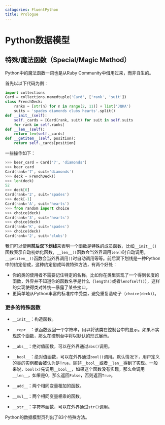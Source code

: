 ```yaml
---
catagories: FluentPython
title: Prologue
---
```


# Python数据模型

## 特殊/魔法函数（Special/Magic Method）

Python中的魔法函数一词也是从Ruby Community中借用过来，而非自生的。

首先以以下代码为例：

```python
import collections
Card = collections.namedtuple('Card', ['rank', 'suit'])
class FrenchDeck:
	ranks = [str(n) for n in range(2, 11)] + list('JQKA')
	suits = 'spades diamonds clubs hearts'.split()
def __init__(self):
	self._cards = [Card(rank, suit) for suit in self.suits
	for rank in self.ranks]
def __len__(self):
	return len(self._cards)
def __getitem__(self, position):
	return self._cards[position]
```

一些操作如下：

```python
>>> beer_card = Card('7', 'diamonds')
>>> beer_card
Card(rank='7', suit='diamonds')
>>> deck = FrenchDeck()
>>> len(deck)
52
>>> deck[0]
Card(rank='2', suit='spades')
>>> deck[-1]
Card(rank='A', suit='hearts')
>>> from random import choice
>>> choice(deck)
Card(rank='3', suit='hearts')
>>> choice(deck)
Card(rank='K', suit='spades')
>>> choice(deck)
Card(rank='2', suit='clubs')
```

我们可以使用**前后双下划线**来表明一个函数是特殊的成员函数，比如`__init__()`函数表示自动初始化函数，`__len__()`函数会当外界调用`len()`时自动调用，`__getitem__()`函数会当外界调用`[]`时自动调用等等。前后双下划线是一种Python中的约定俗成，这种约定俗成叫做特殊方法，有两个好处：

- 你的类的使用者不需要记住特定的名称，比如你在类里实现了一个得到长度的函数，外界并不知道你的函数名字是什么（`length()`或者`lenofself()`），这样的实现使得类对外统一暴露了某些接口。
- 更简单地从Python丰富的标准库中受益，避免重复造轮子（`choice(deck)`）。

### 更多的特殊函数

- `__init__`：构造函数。
- `__repr__`：该函数返回一个字符串，用以将该类在控制台中的显示。如果不实现这个函数，那么在控制台中将以默认的形式展示。
- `__abs__`：绝对值函数，可以在外界通过`abs()`调用。
- `__bool__`：绝对值函数，可以在外界通过`bool()`调用。默认情况下，用户定义的类的实例都会被认为是`True`，除非`__bool__`或者`__len__`得到了实现。一般来说，`bool(x)`先调用`__bool__`，如果这个函数没有实现，那么会调用`__len__`，如果是0，那么返回`False`，否则返回`True`。
- `__add__`：两个相同变量相加的函数。
- `__mul__`：两个相同变量相乘的函数。

- `__str__`：字符串函数，可以在外界通过`str()`调用。

Python的数据模型页列出了83个特殊方法。